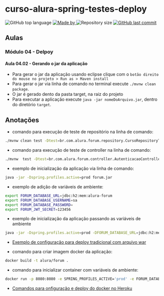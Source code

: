 # curso-alura-spring-testes-deploy

<p>
    <img alt="GitHub top language" src="https://img.shields.io/github/languages/top/my-study-area/curso-alura-spring-testes-deploy">
    <a href="https://github.com/my-study-area">
        <img alt="Made by" src="https://img.shields.io/badge/made%20by-adriano%20avelino-gree">
    </a>
    <img alt="Repository size" src="https://img.shields.io/github/repo-size/my-study-area/curso-alura-spring-testes-deploy">
    <a href="https://github.com/EliasGcf/readme-template/commits/master">
    <img alt="GitHub last commit" src="https://img.shields.io/github/last-commit/my-study-area/curso-alura-spring-testes-deploy">
    </a>
</p>

## Aulas
### Módulo 04 - Delpoy
#### Aula 04.02 - Gerando o jar da aplicação
- Para gerar o jar da aplicação usando eclipse clique com o `botão direito do mouse no projeto > Run as > Maven install`
- Para gerar o jar via linha de comando no terminal execute `./mvnw clean package`.
- O jar é gerado dento da pasta target, na raiz do projeto
- Para executar a aplicação execute `java -jar nomeDoArquivo.jar`, dentro do diretório `target`.

## Anotações
- comando para execução de teste de repositório na linha de comando:
```bash
./mvnw clean test -Dtest=br.com.alura.forum.repository.CursoRepositoryTest -e
```

- comando para execução de teste de controller na linha de comando:
```bash
./mvnw  test -Dtest=br.com.alura.forum.controller.AutenticacaoControllerTest -e
```

- exemplo de inicialização da aplicação via linha de comando:
```bash
java -jar -Dspring.profiles.active=prod forum.jar
```

- exemplo de adição de variáveis de ambiente:
```bash
export FORUM_DATABASE_URL=jdbc:h2:mem:alura-forum
export FORUM_DATABASE_USERNAME=sa
export FORUM_DATABASE_PASSWORD=
export FORUM_JWT_SECRET=123456
```

- exemplo de inicialização da aplicação passando as variáveis de ambiente
```bash
java -jar -Dspring.profiles.active=prod -DFORUM_DATABASE_URL=jdbc:h2:mem:alura-forum -DFORUM_DATABASE_USERNAME=sa -DFORUM_DATABASE_PASSWORD= -DFORUM_JWT_SECRET=123456 forum.jar
```
- [Exemplo de configuração para deploy tradicional com arquivo war](https://github.com/my-study-area/curso-alura-spring-testes-deploy/commit/33c9572fc257f50434d5f8fbaa4e97927c3ff529)

- comando para criar imagem docker da aplicação:
```bash
docker build -t alura/forum .
```

- comando para inicializar container com variáveis de ambiente:
```bash
docker run -p 8080:8080 -e SPRING_PROFILES_ACTIVE='prod' -e FORUM_DATABASE_URL='jdbc:h2:mem:alura-forum' -e FORUM_DATABASE_USERNAME='sa' -e FORUM_DATABASE_PASSWORD='' -e FORUM_JWT_SECRET='123456' alura/forum
```

- [Comandos para onfiguração e deploy do docker no Heroku](https://devcenter.heroku.com/articles/container-registry-and-runtime)
